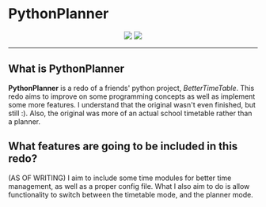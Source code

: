 # PythonPlanner
<p align="center"><img src="https://img.shields.io/badge/Version-v0.1.2rc1-informational?style=for-the-badge" />
  <img src="https://img.shields.io/badge/Builds-N/A-important?style=for-the-badge" /> </p>

-----

## What is PythonPlanner

**PythonPlanner** is a redo of a friends' python project, _BetterTimeTable_. This redo aims to improve on some programming concepts as well as implement some more features. I understand that the original wasn't even finished, but still :). Also, the original was more of an actual school timetable rather than a planner.

## What features are going to be included in this redo?

(AS OF WRITING) I aim to include some time modules for better time management, as well as a proper config file. What I also aim to do is allow functionality to switch between the timetable mode, and the planner mode.
